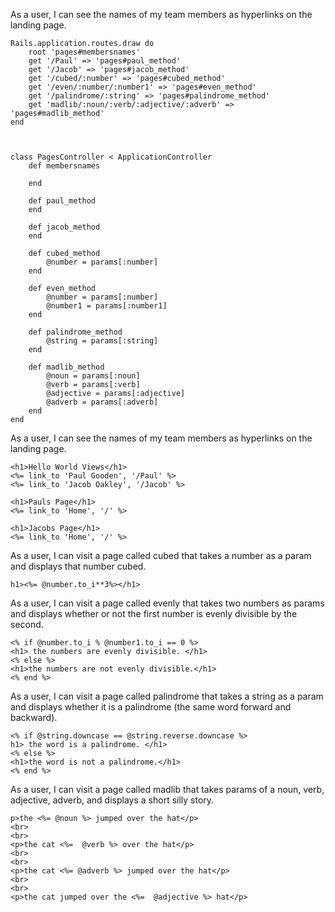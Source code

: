 As a user, I can see the names of my team members as hyperlinks on the landing page.

    Rails.application.routes.draw do
        root 'pages#membersnames'
        get '/Paul' => 'pages#paul_method'
        get '/Jacob' => 'pages#jacob_method'
        get '/cubed/:number' => 'pages#cubed_method'
        get '/even/:number/:number1' => 'pages#even_method' 
        get '/palindrome/:string' => 'pages#palindrome_method'
        get 'madlib/:noun/:verb/:adjective/:adverb' => 'pages#madlib_method'
    end



    class PagesController < ApplicationController
        def membersnames
       
        end

        def paul_method
        end

        def jacob_method
        end

        def cubed_method 
            @number = params[:number]
        end

        def even_method
            @number = params[:number]
            @number1 = params[:number1]
        end

        def palindrome_method
            @string = params[:string]
        end

        def madlib_method
            @noun = params[:noun]
            @verb = params[:verb]
            @adjective = params[:adjective]
            @adverb = params[:adverb] 
        end
    end

As a user, I can see the names of my team members as hyperlinks on the landing page.

    <h1>Hello World Views</h1> 
    <%= link_to 'Paul Gooden', '/Paul' %>
    <%= link_to 'Jacob Oakley', '/Jacob' %>

    <h1>Pauls Page</h1>
    <%= link_to 'Home', '/' %>

    <h1>Jacobs Page</h1>
    <%= link_to 'Home', '/' %>

As a user, I can visit a page called cubed that takes a number as a param and displays that number cubed.

    h1><%= @number.to_i**3%></h1>

As a user, I can visit a page called evenly that takes two numbers as params and displays whether or not the first number is evenly divisible by the second.

    <% if @number.to_i % @number1.to_i == 0 %> 
    <h1> the numbers are evenly divisible. </h1>
    <% else %>
    <h1>the numbers are not evenly divisible.</h1>
    <% end %>

As a user, I can visit a page called palindrome that takes a string as a param and displays whether it is a palindrome (the same word forward and backward).

    <% if @string.downcase == @string.reverse.downcase %>
    h1> the word is a palindrome. </h1>
    <% else %>
    <h1>the word is not a palindrome.</h1>
    <% end %>

As a user, I can visit a page called madlib that takes params of a noun, verb, adjective, adverb, and displays a short silly story.

    p>the <%= @noun %> jumped over the hat</p>
    <br>
    <br>
    <p>the cat <%=  @verb %> over the hat</p>
    <br>
    <br>
    <p>the cat <%= @adverb %> jumped over the hat</p>
    <br>
    <br>
    <p>the cat jumped over the <%=  @adjective %> hat</p>